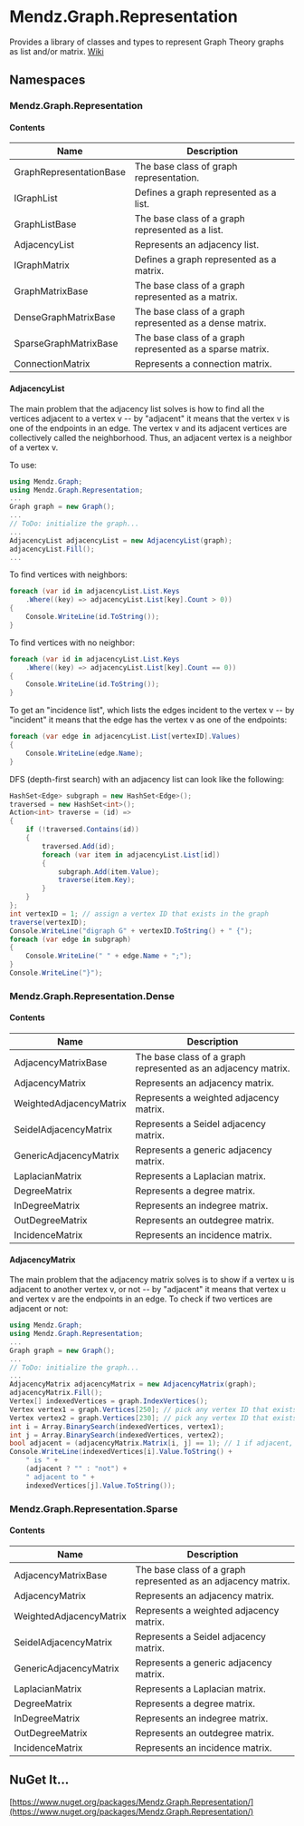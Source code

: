 # Mendz.Graph.Representation
Provides a library of classes and types to represent Graph Theory graphs as list and/or matrix. [Wiki](https://github.com/etmendz/Mendz.Graph.Representation/wiki)
## Namespaces
### Mendz.Graph.Representation
#### Contents
Name | Description
---- | -----------
GraphRepresentationBase | The base class of graph representation.
IGraphList | Defines a graph represented as a list.
GraphListBase | The base class of a graph represented as a list.
AdjacencyList | Represents an adjacency list.
IGraphMatrix | Defines a graph represented as a matrix.
GraphMatrixBase | The base class of a graph represented as a matrix.
DenseGraphMatrixBase | The base class of a graph represented as a dense matrix.
SparseGraphMatrixBase | The base class of a graph represented as a sparse matrix.
ConnectionMatrix | Represents a connection matrix.
#### AdjacencyList
The main problem that the adjacency list solves is how to find all the vertices adjacent to a vertex v -- by "adjacent" it means that the vertex v is one of the endpoints in an edge. The vertex v and its adjacent vertices are collectively called the neighborhood. Thus, an adjacent vertex is a neighbor of a vertex v.

To use:
```C#
using Mendz.Graph;
using Mendz.Graph.Representation;
...
Graph graph = new Graph();
...
// ToDo: initialize the graph...
...
AdjacencyList adjacencyList = new AdjacencyList(graph);
adjacencyList.Fill();
...
```
To find vertices with neighbors: 
```C#
foreach (var id in adjacencyList.List.Keys
    .Where((key) => adjacencyList.List[key].Count > 0))
{
    Console.WriteLine(id.ToString());
}
```
To find vertices with no neighbor:
```C#
foreach (var id in adjacencyList.List.Keys
    .Where((key) => adjacencyList.List[key].Count == 0))
{
    Console.WriteLine(id.ToString());
}
```
To get an "incidence list", which lists the edges incident to the vertex v -- by "incident" it means that the edge has the vertex v as one of the endpoints:
```C#
foreach (var edge in adjacencyList.List[vertexID].Values)
{
    Console.WriteLine(edge.Name);
}
```
DFS (depth-first search) with an adjacency list can look like the following:
```C#
HashSet<Edge> subgraph = new HashSet<Edge>();
traversed = new HashSet<int>();
Action<int> traverse = (id) =>
{
    if (!traversed.Contains(id))
    {
        traversed.Add(id);
        foreach (var item in adjacencyList.List[id])
        {
            subgraph.Add(item.Value);
            traverse(item.Key);
        }
    }
};
int vertexID = 1; // assign a vertex ID that exists in the graph
traverse(vertexID);
Console.WriteLine("digraph G" + vertexID.ToString() + " {");
foreach (var edge in subgraph)
{
    Console.WriteLine(" " + edge.Name + ";");
}
Console.WriteLine("}");
```
### Mendz.Graph.Representation.Dense
#### Contents
Name | Description
---- | -----------
AdjacencyMatrixBase | The base class of a graph represented as an adjacency matrix.
AdjacencyMatrix | Represents an adjacency matrix.
WeightedAdjacencyMatrix | Represents a weighted adjacency matrix.
SeidelAdjacencyMatrix | Represents a Seidel adjacency matrix.
GenericAdjacencyMatrix | Represents a generic adjacency matrix.
LaplacianMatrix | Represents a Laplacian matrix.
DegreeMatrix | Represents a degree matrix.
InDegreeMatrix | Represents an indegree matrix.
OutDegreeMatrix | Represents an outdegree matrix.
IncidenceMatrix | Represents an incidence matrix.
#### AdjacencyMatrix
The main problem that the adjacency matrix solves is to show if a vertex u is adjacent to another vertex v, or not -- by "adjacent" it means that vertex u and vertex v are the endpoints in an edge. To check if two vertices are adjacent or not:
```C#
using Mendz.Graph;
using Mendz.Graph.Representation;
...
Graph graph = new Graph();
...
// ToDo: initialize the graph...
...
AdjacencyMatrix adjacencyMatrix = new AdjacencyMatrix(graph);
adjacencyMatrix.Fill();
Vertex[] indexedVertices = graph.IndexVertices();
Vertex vertex1 = graph.Vertices[250]; // pick any vertex ID that exists in the graph
Vertex vertex2 = graph.Vertices[230]; // pick any vertex ID that exists in the graph
int i = Array.BinarySearch(indexedVertices, vertex1);
int j = Array.BinarySearch(indexedVertices, vertex2);
bool adjacent = (adjacencyMatrix.Matrix[i, j] == 1); // 1 if adjacent, 0 if not adjacent
Console.WriteLine(indexedVertices[i].Value.ToString() + 
    " is " + 
    (adjacent ? "" : "not") + 
    " adjacent to " + 
    indexedVertices[j].Value.ToString());
```
### Mendz.Graph.Representation.Sparse
#### Contents
Name | Description
---- | -----------
AdjacencyMatrixBase | The base class of a graph represented as an adjacency matrix.
AdjacencyMatrix | Represents an adjacency matrix.
WeightedAdjacencyMatrix | Represents a weighted adjacency matrix.
SeidelAdjacencyMatrix | Represents a Seidel adjacency matrix.
GenericAdjacencyMatrix | Represents a generic adjacency matrix.
LaplacianMatrix | Represents a Laplacian matrix.
DegreeMatrix | Represents a degree matrix.
InDegreeMatrix | Represents an indegree matrix.
OutDegreeMatrix | Represents an outdegree matrix.
IncidenceMatrix | Represents an incidence matrix.
## NuGet It...
[https://www.nuget.org/packages/Mendz.Graph.Representation/](https://www.nuget.org/packages/Mendz.Graph.Representation/)
